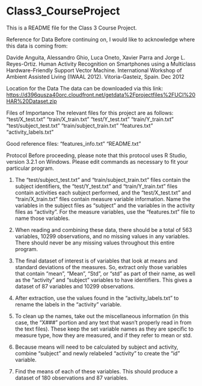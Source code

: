 # Class3_CourseProject
This is a README file for the Class 3 Course Project.

Reference for Data
Before continuing on, I would like to acknowledge where this data is coming from:

Davide Anguita, Alessandro Ghio, Luca Oneto, Xavier Parra and Jorge L. Reyes-Ortiz. Human Activity Recognition on Smartphones using a Multiclass Hardware-Friendly Support Vector Machine. International Workshop of Ambient Assisted Living (IWAAL 2012). Vitoria-Gasteiz, Spain. Dec 2012

Location for the Data
The data can be downloaded via this link: https://d396qusza40orc.cloudfront.net/getdata%2Fprojectfiles%2FUCI%20HAR%20Dataset.zip 

Files of Importance
The relevant files for this project are as follows:
“test/X_test.txt”
“train/X_train.txt”
“test/Y_test.txt”
“train/Y_train.txt”
“test/subject_test.txt”
“train/subject_train.txt”
“features.txt”
“activity_labels.txt”

Good reference files:
“features_info.txt”
“README.txt”

Protocol
Before proceeding, please note that this protocol uses R Studio, version 3.2.1 on Windows. Please edit commands as necessary to fit your particular program.

1) The “test/subject_test.txt” and “train/subject_train.txt” files contain the subject identifiers, the “test/Y_test.txt” and “train/Y_train.txt” files contain activities each subject performed, and the “test/X_test.txt” and “train/X_train.txt” files contain measure variable information. Name the variables in the subject files as “subject” and the variables in the activity files as “activity”. For the measure variables, use the “features.txt” file to name those variables.

2) When reading and combining these data, there should be a total of 563 variables, 10299 observations, and no missing values in any variables. There should never be any missing values throughout this entire program.

3) The final dataset of interest is of variables that look at means and standard deviations of the measures. So, extract only those variables that contain “mean”, “Mean”, “Std”, or “std” as part of their name, as well as the “activity” and “subject” variables to have identifiers. This gives a dataset of 87 variables and 10299 observations.

4) After extraction, use the values found in the “activity_labels.txt” to rename the labels in the “activity” variable. 

5) To clean up the names, take out the miscellaneous information (in this case, the “X###” portion and any text that wasn’t properly read in from the text files). These keep the set variable names as they are specific to measure type, how they are measured, and if they refer to mean or std.

6) Because means will need to be calculated by subject and activity, combine “subject” and newly relabeled “activity” to create the “id” variable.

7) Find the means of each of these variables. This should produce a dataset of 180 observations and 87 variables.  

